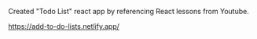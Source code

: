 Created "Todo List"  react app by referencing React lessons from Youtube. 

https://add-to-do-lists.netlify.app/
